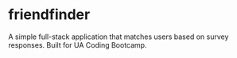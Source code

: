# friendfinder
A simple full-stack application that matches users based on survey responses. Built for UA Coding Bootcamp.
